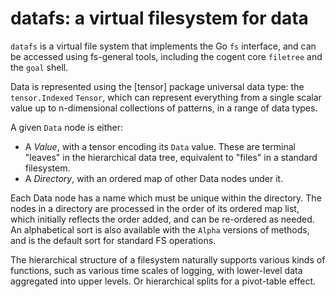 # datafs: a virtual filesystem for data

`datafs` is a virtual file system that implements the Go `fs` interface, and can be accessed using fs-general tools, including the cogent core `filetree` and the `goal` shell.

Data is represented using the [tensor] package universal data type: the `tensor.Indexed` `Tensor`, which can represent everything from a single scalar value up to n-dimensional collections of patterns, in a range of data types.

A given `Data` node is either:
* A _Value_, with a tensor encoding its `Data` value. These are terminal "leaves" in the hierarchical data tree, equivalent to "files" in a standard filesystem.
* A _Directory_, with an ordered map of other Data nodes under it.

Each Data node has a name which must be unique within the directory. The nodes in a directory are processed in the order of its ordered map list, which initially reflects the order added, and can be re-ordered as needed.  An alphabetical sort is also available with the `Alpha` versions of methods, and is the default sort for standard FS operations.

The hierarchical structure of a filesystem naturally supports various kinds of functions, such as various time scales of logging, with lower-level data aggregated into upper levels.  Or hierarchical splits for a pivot-table effect.


